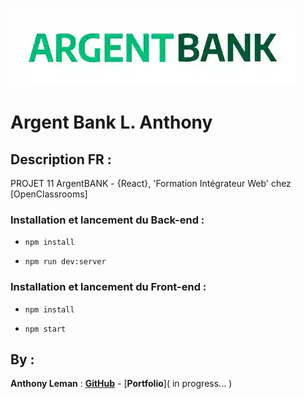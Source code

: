 ![ArgentBank](/Front-end/src/assets/img/argentBankLogo.webp)

# Argent Bank L. Anthony

## Description FR :

PROJET 11 ArgentBANK - {React}, 'Formation Intégrateur Web' chez [OpenClassrooms]

### Installation et lancement du Back-end :

-   `npm install`

-   `npm run dev:server`

### Installation et lancement du Front-end :

-   `npm install`

-   `npm start`
   
## By :

**Anthony Leman** : [**GitHub**](https://github.com/LmAnthony) - [**Portfolio**]( in progress... )
